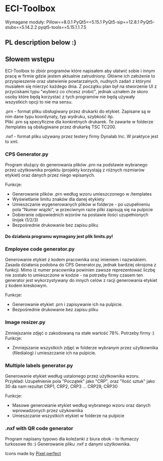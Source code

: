 

# ECI-Toolbox

Wymagane moduły:
Pillow==8.0.1
PyQt5==5.15.1
PyQt5-sip==12.8.1
PyQt5-stubs==5.14.2.2
pyqt5-tools==5.15.1.1.7.5

## PL description below :)
## Słowem wstępu
ECI-Toolbox to zbiór programów które napisałem aby ułatwić sobie i innym pracę w firmie gdzie jestem aktualnie zatrudniony. Główne ich założenie to przyspieszenie oraz ułatwienie powtarzalnych, nudnych zadań z którymi musiałem się mierzyć każdego dnia. Z początku plan był na stworzenie UI z przyciskami typu "wybierz co chcesz zrobić", jednak uznałem że skoro osoby które będą korzystać z tych programów nie będą używały wszystkich opcji to nie ma sensu.

.prn - format pliku obsługiwany przez drukarki do etykiet. Zapisane są w nim dane typu koordynaty, typ wydruku, szybkość itp.  
Pliki .prn są specyficzne dla konkretnych drukarek. Te zawarte w folderze /templates są obsługiwane przez drukarkę TSC TC200.

.nxf - format pliku używany przez testery firmy Dynalab Inc. W praktyce jest to xml.

### CPS Generator.py
Program służący do generowania plików .prn na podstawie wybranego przez użytkownika projektu (projekty korzystają z różnych rozmiarów etykiet) oraz danych przez niego wpisanych.

Funkcje:
- Generowanie plików .prn według wzoru umieszczonego w /templates
- Wyświetlanie limitu znaków dla danej etykiety
- Umieszczanie wygenerowanych plików w folderze - po uzupełnieniu pola "Numer wiązki", w przeciwnym razie pliki zapisują się na pulpicie
- Dobieranie odpowiednich wzorów na postawie ilości uzupełnionych linijek (1/2/3)
- Bezpośrednie drukowanie bez zapisu pliku 

#### Do działania programu wymagany jest plik limits.py!

### Employee code generator.py
Generowanie etykiet z kodem pracownika oraz imieniem i nazwiskiem. Zasada działania podobna do CPS Generator.py, jednak bardziej okrojona z funkcji.
Mimo iż numer pracownika powinien zawsze reprezentować liczbę nie zostało to umieszczone w kodzie - na potrzeby firmy czasem ten generator
jest wykorzystywany do innych celów z racji generowania etykiet z kodem kreskowym.

Funkcje:
- Generowanie etykiet .prn i zapisywanie ich na pulpicie.
- Bezpośrednie drukowanie bez zapisu pliku


### Image resizer.py
Zmniejszanie zdjęć o zakodowaną na stałe wartość 78%. Potrzeby firmy :)
Funkcje:
- Zmniejszanie wszystkich zdjęć w folderze wybranym przez użytkownika (filedialog) i umieszczanie ich na pulpicie.

### Multiple labels generator.py
Generowanie etykiet według ustalonego przez użytkownika wzoru.
Przykład: Uzupełnienie pola "Początek" jako "CRP", oraz "Ilość sztuk" jako 30 da nam rezultat CRP1, CRP2, CRP3 ... CRP29, CRP30

Funkcje: 
- Masowe generowanie etykiet według wybranego wzoru oraz danych wprowadzonych przez użykownika
- Umieszczanie wszystkich etykiet w folderze na pulpicie

### .nxf with QR code generator
Program napisany typowo dla koleżanki z biura obok - to tłumaczy turkosowe tło :) Generowanie pliku .nxf z danymi użytkownika.

<div>Icons made by <a href="https://www.flaticon.com/authors/pixel-perfect" title="Pixel perfect">Pixel perfect</a>
